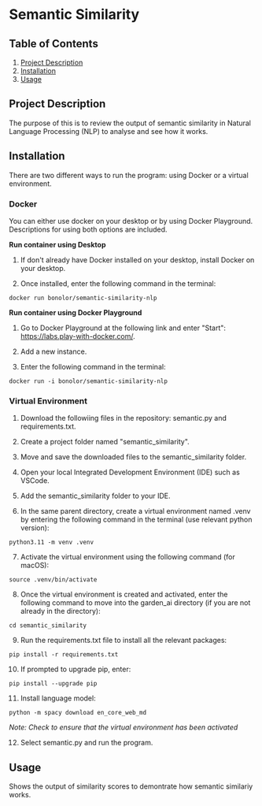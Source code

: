 # Semantic Similarity

## Table of Contents

1. [Project Description](#project_description)
2. [Installation](#installation) 
3. [Usage](#usage)

## Project Description <a name="project_description"><a>
The purpose of this is to review the output of semantic similarity in Natural Language Processing (NLP) to analyse and see how it works.

## Installation <a name="installation"><a> 

There are two different ways to run the program: using Docker or a virtual environment.

### Docker

You can either use docker on your desktop or by using Docker Playground. Descriptions for using both options are included.

**Run container using Desktop**

1. If don't already have Docker installed on your desktop, install Docker on your desktop.

2. Once installed, enter the following command in the terminal:

```
docker run bonolor/semantic-similarity-nlp
```

**Run container using Docker Playground**

1. Go to Docker Playground at the following link and enter "Start": https://labs.play-with-docker.com/.

2. Add a new instance.
  
3. Enter the following command in the terminal:

```
docker run -i bonolor/semantic-similarity-nlp
```

### Virtual Environment

1. Download the followiing files in the repository: semantic.py and requirements.txt.

2. Create a project folder named "semantic_similarity".
 
3. Move and save the downloaded files to the semantic_similarity folder.
  
4. Open your local Integrated Development Environment (IDE) such as VSCode.
 
5. Add the semantic_similarity folder to your IDE.
 
6. In the same parent directory, create a virtual environment named .venv by entering the following command in the terminal (use relevant python version):
   
  ```
  python3.11 -m venv .venv
  ```
  
7. Activate the virtual environment using the following command (for macOS):
  
  ```
  source .venv/bin/activate
  ```
  
8. Once the virtual environment is created and activated, enter the following command to move into the garden_ai directory (if you are not already in the directory):
  
  ```
  cd semantic_similarity
  ```
 
9. Run the requirements.txt file to install all the relevant packages:
  
  ```
  pip install -r requirements.txt
  ```
  
10. If prompted to upgrade pip, enter:

  ```
  pip install --upgrade pip
  ```

11. Install language model:

  ```
  python -m spacy download en_core_web_md

  ```
  
  _Note: Check to ensure that the virtual environment has been activated_

12. Select semantic.py and run the program.

## Usage <a name="usage"><a>

Shows the output of similarity scores to demontrate how semantic similariy works.
